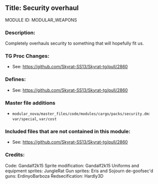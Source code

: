 ## Title: Security overhaul

MODULE ID: MODULAR_WEAPONS

### Description:

Completely overhauls security to something that will hopefully fit us.

### TG Proc Changes:

- See: https://github.com/Skyrat-SS13/Skyrat-tg/pull/2860

### Defines:

- See: https://github.com/Skyrat-SS13/Skyrat-tg/pull/2860

### Master file additions

- `modular_nova/master_files/code/modules/cargo/packs/security.dm`: `var/special`, `var/cost`

### Included files that are not contained in this module:

- See: https://github.com/Skyrat-SS13/Skyrat-tg/pull/2860


### Credits:
Code: Gandalf2k15
Sprite modification: Gandalf2k15
Uniforms and equipment sprites: JungleRat
Gun sprites: Eris and Sojourn
de-goofsec'd guns: ErdinyoBarboza
Redsecification: Hardly3D
